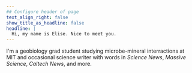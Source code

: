 ```yaml
---
## Configure header of page
text_align_right: false
show_title_as_headline: false
headline: |
  Hi, my name is Elise. Nice to meet you.
---
```

<!-- this is a subheadline -->
I'm a geobiology grad student studying microbe-mineral interractions at MIT and occasional science writer with words in *Science News*, *Massive Science*, *Caltech News*, and more.